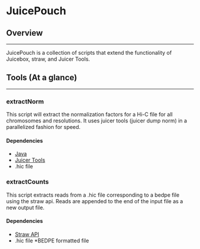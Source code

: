# JuicePouch

## Overview
**********************

JuicePouch is a collection of scripts that extend the functionality of Juicebox, straw, and Juicer Tools.


## Tools (At a glance)
**********************

### extractNorm

This script will extract the normalization factors for a Hi-C file for all chromosomes and resolutions. It uses juicer tools (juicer dump norm) in a parallelized fashion for speed.

#### Dependencies
* [Java](https://www.java.com/en/)
* [Juicer Tools](https://github.com/aidenlab/juicer/wiki/Download)
* .hic file


### extractCounts

This script extracts reads from a .hic file corresponding to a bedpe file using the straw api. Reads are appended to the end of the input file as a new output file.

#### Dependencies
* [Straw API](https://github.com/aidenlab/straw/wiki)
* .hic file
*BEDPE formatted file
